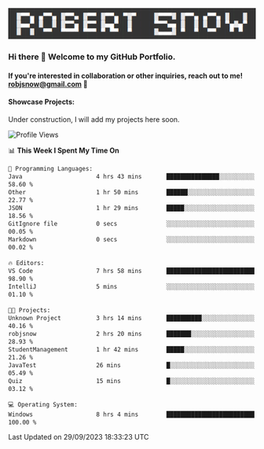 <img alt="myname" src="assets/name.png" />

### Hi there 👋 Welcome to my GitHub Portfolio.
#### If you're interested in collaboration or other inquiries, reach out to me!  robjsnow@gmail.com  :briefcase:

#### Showcase Projects:

Under construction, I will add my projects here soon.

<!--START_SECTION:waka-->
![Profile Views](http://img.shields.io/badge/Profile%20Views-0-blue)

📊 **This Week I Spent My Time On** 

```text
💬 Programming Languages: 
Java                     4 hrs 43 mins       ███████████████░░░░░░░░░░   58.60 % 
Other                    1 hr 50 mins        ██████░░░░░░░░░░░░░░░░░░░   22.77 % 
JSON                     1 hr 29 mins        █████░░░░░░░░░░░░░░░░░░░░   18.56 % 
GitIgnore file           0 secs              ░░░░░░░░░░░░░░░░░░░░░░░░░   00.05 % 
Markdown                 0 secs              ░░░░░░░░░░░░░░░░░░░░░░░░░   00.02 % 

🔥 Editors: 
VS Code                  7 hrs 58 mins       █████████████████████████   98.90 % 
IntelliJ                 5 mins              ░░░░░░░░░░░░░░░░░░░░░░░░░   01.10 % 

🐱‍💻 Projects: 
Unknown Project          3 hrs 14 mins       ██████████░░░░░░░░░░░░░░░   40.16 % 
robjsnow                 2 hrs 20 mins       ███████░░░░░░░░░░░░░░░░░░   28.93 % 
StudentManagement        1 hr 42 mins        █████░░░░░░░░░░░░░░░░░░░░   21.26 % 
JavaTest                 26 mins             █░░░░░░░░░░░░░░░░░░░░░░░░   05.49 % 
Quiz                     15 mins             █░░░░░░░░░░░░░░░░░░░░░░░░   03.12 % 

💻 Operating System: 
Windows                  8 hrs 4 mins        █████████████████████████   100.00 % 
```


 Last Updated on 29/09/2023 18:33:23 UTC
<!--END_SECTION:waka-->

<!--
**robjsnow/robjsnow** is a ✨ _special_ ✨ repository because its `README.md` (this file) appears on your GitHub profile.

Here are some ideas to get you started:

- 🔭 I’m currently working on ...
- 🌱 I’m currently learning ...
- 👯 I’m looking to collaborate on ...
- 🤔 I’m looking for help with ...
- 💬 Ask me about ...
- 📫 How to reach me: ...
- 😄 Pronouns: ...
- ⚡ Fun fact: ...
-->
